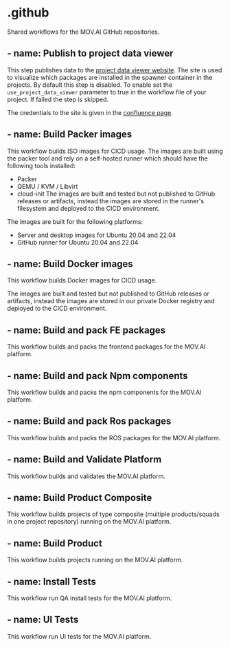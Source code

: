# .github

Shared workflows for the MOV.AI GitHub repositories.

## - name: Publish to project data viewer
This step publishes data to the [project data viewer website](https://personal-7vf0v2cu.outsystemscloud.com/ProjectDataViewer5/). The site is used to visualize which packages are installed in the spawner container in the projects. By default this step is disabled. To enable set the `use_project_data_viewer` parameter to true in the workflow file of your project. If failed the step is skipped.

The credentials to the site is given in the [confluence page](https://movai.atlassian.net/wiki/spaces/MF/pages/2403074053/Project+Data+Viewer).

## - name: Build Packer images
This workflow builds ISO images for CICD usage.
The images are built using the packer tool and rely on a self-hosted runner which should have the following tools installed:
- Packer
- QEMU / KVM / Libvirt
- cloud-init
The images are built and tested but not published to GitHub releases or artifacts, instead the images are stored in the runner's filesystem and deployed to the CICD environment.

The images are built for the following platforms:
- Server and desktop images for Ubuntu 20.04 and 22.04
- GitHub runner for Ubuntu 20.04 and 22.04

## - name: Build Docker images
This workflow builds Docker images for CICD usage.

The images are built and tested but not published to GitHub releases or artifacts, instead the images are stored in our private Docker registry and deployed to the CICD environment.

## - name: Build and pack FE packages
This workflow builds and packs the frontend packages for the MOV.AI platform.

## - name: Build and pack Npm components
This workflow builds and packs the npm components for the MOV.AI platform.

## - name: Build and pack Ros packages
This workflow builds and packs the ROS packages for the MOV.AI platform.

## - name: Build and Validate Platform
This workflow builds and validates the MOV.AI platform.

## - name: Build Product Composite
This workflow builds projects of type composite (multiple products/squads in one project repository) running on the MOV.AI platform.

## - name: Build Product
This workflow builds projects running on the MOV.AI platform.

## - name: Install Tests
This workflow run QA install tests for the MOV.AI platform.

## - name: UI Tests
This workflow run UI tests for the MOV.AI platform.
